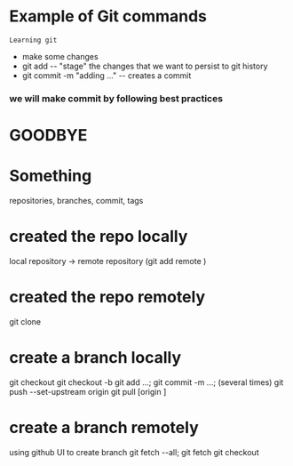 # Example of Git commands

`Learning git`

* make some changes
* git add -- "stage" the changes that we want to persist to git history
* git commit -m "adding ..." -- creates a commit

### we will make commit by following best practices

# GOODBYE

# Something

repositories, branches, commit, tags

# created the repo locally
local repository -> remote repository (git add remote <name> <URL>)

# created the repo remotely
git clone <URL>

# create a branch locally
git checkout <branch>
git checkout -b <new-branch>
git add ...; git commit -m ...; (several times)
git push --set-upstream origin <new-branch>
git pull [origin <new-branch>]

# create a branch remotely
using github UI to create branch <branch>
git fetch --all; git fetch <branch>
git checkout <branch>


